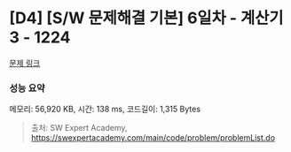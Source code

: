 # [D4] [S/W 문제해결 기본] 6일차 - 계산기3 - 1224 

[문제 링크](https://swexpertacademy.com/main/code/problem/problemDetail.do?contestProbId=AV14tDX6AFgCFAYD) 

### 성능 요약

메모리: 56,920 KB, 시간: 138 ms, 코드길이: 1,315 Bytes



> 출처: SW Expert Academy, https://swexpertacademy.com/main/code/problem/problemList.do